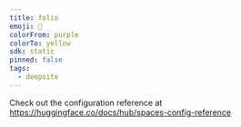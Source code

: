 ```yaml
---
title: folio
emoji: 🐳
colorFrom: purple
colorTo: yellow
sdk: static
pinned: false
tags:
  - deepsite
---
```


Check out the configuration reference at https://huggingface.co/docs/hub/spaces-config-reference